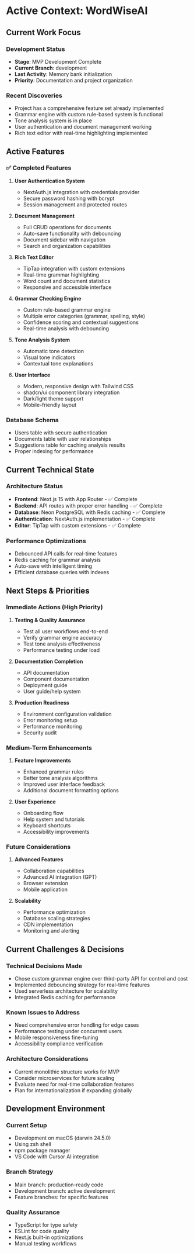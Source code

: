 # Active Context: WordWiseAI

## Current Work Focus

### Development Status
- **Stage**: MVP Development Complete
- **Current Branch**: development
- **Last Activity**: Memory bank initialization
- **Priority**: Documentation and project organization

### Recent Discoveries
- Project has a comprehensive feature set already implemented
- Grammar engine with custom rule-based system is functional
- Tone analysis system is in place
- User authentication and document management working
- Rich text editor with real-time highlighting implemented

## Active Features

### ✅ Completed Features
1. **User Authentication System**
   - NextAuth.js integration with credentials provider
   - Secure password hashing with bcrypt
   - Session management and protected routes

2. **Document Management**
   - Full CRUD operations for documents
   - Auto-save functionality with debouncing
   - Document sidebar with navigation
   - Search and organization capabilities

3. **Rich Text Editor**
   - TipTap integration with custom extensions
   - Real-time grammar highlighting
   - Word count and document statistics
   - Responsive and accessible interface

4. **Grammar Checking Engine**
   - Custom rule-based grammar engine
   - Multiple error categories (grammar, spelling, style)
   - Confidence scoring and contextual suggestions
   - Real-time analysis with debouncing

5. **Tone Analysis System**
   - Automatic tone detection
   - Visual tone indicators
   - Contextual tone explanations

6. **User Interface**
   - Modern, responsive design with Tailwind CSS
   - shadcn/ui component library integration
   - Dark/light theme support
   - Mobile-friendly layout

### Database Schema
- Users table with secure authentication
- Documents table with user relationships
- Suggestions table for caching analysis results
- Proper indexing for performance

## Current Technical State

### Architecture Status
- **Frontend**: Next.js 15 with App Router - ✅ Complete
- **Backend**: API routes with proper error handling - ✅ Complete
- **Database**: Neon PostgreSQL with Redis caching - ✅ Complete
- **Authentication**: NextAuth.js implementation - ✅ Complete
- **Editor**: TipTap with custom extensions - ✅ Complete

### Performance Optimizations
- Debounced API calls for real-time features
- Redis caching for grammar analysis
- Auto-save with intelligent timing
- Efficient database queries with indexes

## Next Steps & Priorities

### Immediate Actions (High Priority)
1. **Testing & Quality Assurance**
   - Test all user workflows end-to-end
   - Verify grammar engine accuracy
   - Test tone analysis effectiveness
   - Performance testing under load

2. **Documentation Completion**
   - API documentation
   - Component documentation
   - Deployment guide
   - User guide/help system

3. **Production Readiness**
   - Environment configuration validation
   - Error monitoring setup
   - Performance monitoring
   - Security audit

### Medium-Term Enhancements
1. **Feature Improvements**
   - Enhanced grammar rules
   - Better tone analysis algorithms
   - Improved user interface feedback
   - Additional document formatting options

2. **User Experience**
   - Onboarding flow
   - Help system and tutorials
   - Keyboard shortcuts
   - Accessibility improvements

### Future Considerations
1. **Advanced Features**
   - Collaboration capabilities
   - Advanced AI integration (GPT)
   - Browser extension
   - Mobile application

2. **Scalability**
   - Performance optimization
   - Database scaling strategies
   - CDN implementation
   - Monitoring and alerting

## Current Challenges & Decisions

### Technical Decisions Made
- Chose custom grammar engine over third-party API for control and cost
- Implemented debouncing strategy for real-time features
- Used serverless architecture for scalability
- Integrated Redis caching for performance

### Known Issues to Address
- Need comprehensive error handling for edge cases
- Performance testing under concurrent users
- Mobile responsiveness fine-tuning
- Accessibility compliance verification

### Architecture Considerations
- Current monolithic structure works for MVP
- Consider microservices for future scaling
- Evaluate need for real-time collaboration features
- Plan for internationalization if expanding globally

## Development Environment

### Current Setup
- Development on macOS (darwin 24.5.0)
- Using zsh shell
- npm package manager
- VS Code with Cursor AI integration

### Branch Strategy
- Main branch: production-ready code
- Development branch: active development
- Feature branches: for specific features

### Quality Assurance
- TypeScript for type safety
- ESLint for code quality
- Next.js built-in optimizations
- Manual testing workflows 
